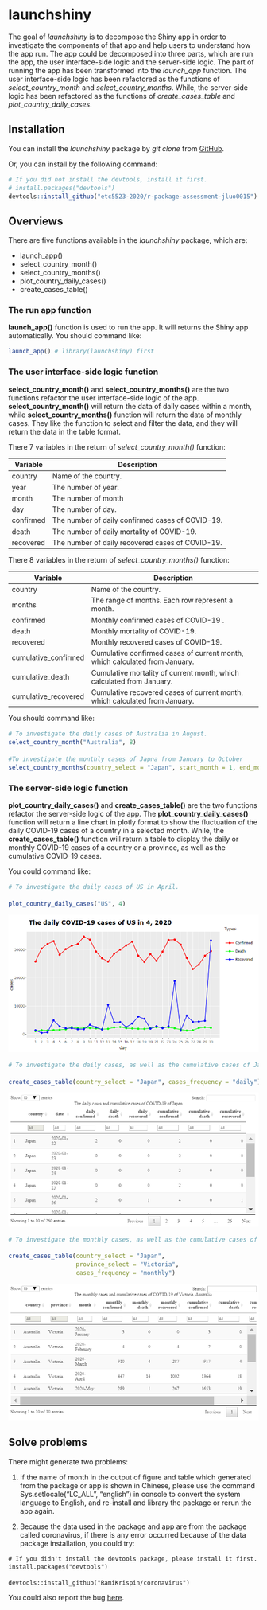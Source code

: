 
# launchshiny
<!-- badges: start -->
<!-- badges: end -->

The goal of _launchshiny_ is to decompose the Shiny app in order to investigate the components of that app and help users to understand how the app run. The app could be decomposed into three parts, which are run the app, the user interface-side logic and the server-side logic. The part of running the app has been transformed into the *launch_app* function. The user interface-side logic has been refactored as the functions of *select_country_month* and *select_country_months*. While, the server-side logic has been refactored as the functions of *create_cases_table* and *plot_country_daily_cases*.

## Installation

You can install the _launchshiny_ package by _git clone_ from [GitHub]().

Or, you can install by the following command:

``` r
# If you did not install the devtools, install it first.
# install.packages("devtools")
devtools::install_github("etc5523-2020/r-package-assessment-jluo0015")
```
## Overviews

There are five functions available in the _launchshiny_ package, which are:

- launch_app()
- select_country_month()
- select_country_months()
- plot_country_daily_cases()
- create_cases_table()

### The run app function

**launch_app()** function is used to run the app. It will returns the Shiny app automatically. You should command like:

```r
launch_app() # library(launchshiny) first
```

### The user interface-side logic function

**select_country_month()** and **select_country_months()** are the two functions refactor the user interface-side logic of the app. **select_country_month()** will return the data of daily cases within a month, while **select_country_months()** function will return the data of monthly cases. They like the function to select and filter the data, and they will return the data in the table format.

There 7 variables in the return of _select_country_month()_ function:

|Variable     |Description                                     |
|-------------|------------------------------------------------|
|country      |Name of the country.                            |
|year         |The number of year.                             |
|month        |The number of month                             |
|day          |The number of day.                              |
|confirmed    |The number of daily confirmed cases of COVID-19.|
|death        |The number of daily mortality of COVID-19.      |
|recovered    |The number of daily recovered cases of COVID-19.|


There 8 variables in the return of _select_country_months()_ function:

|Variable            |Description                                                                |
|--------------------|---------------------------------------------------------------------------|
|country             |Name of the country.                                                       |
|months              |The range of months. Each row represent a month.                           |
|confirmed           |Monthly confirmed cases of COVID-19 .                                      |
|death               |Monthly mortality of COVID-19.                                             |
|recovered           |Monthly recovered cases of COVID-19.                                       |
|cumulative_confirmed|Cumulative confirmed cases of current month, which calculated from January.|
|cumulative_death    |Cumulative mortality of current month, which calculated from January.      |
|cumulative_recovered|Cumulative recovered cases of current month, which calculated from January.|

You should command like:

```r
# To investigate the daily cases of Australia in August.
select_country_month("Australia", 8)

#To investigate the monthly cases of Japna from January to October
select_country_months(country_select = "Japan", start_month = 1, end_month = 10)
```

### The server-side logic function

**plot_country_daily_cases()** and **create_cases_table()** are the two functions refactor the server-side logic of the app. The **plot_country_daily_cases()** function will return a line chart in plotly format to show the fluctuation of the daily COVID-19 cases of a country in a selected month. While, the **create_cases_table()** function will return a table to display the daily or monthly COVID-19 cases of a country or a province, as well as the cumulative COVID-19 cases. 

You could command like:

```r
# To investigate the daily cases of US in April.

plot_country_daily_cases("US", 4)

```
![Daily Plot of US in April](/man/figures/plot.png)


```r
# To investigate the daily cases, as well as the cumulative cases of Japan.

create_cases_table(country_select = "Japan", cases_frequency = "daily")
```

![Daily Table of Japan](/man/figures/daily_table.png)


```r
# To investigate the monthly cases, as well as the cumulative cases of Victoria, Australia.

create_cases_table(country_select = "Japan", 
                   province_select = "Victoria", 
                   cases_frequency = "monthly")
```

![Monthly Table of Victoria Australia](/man/figures/monthly_table.png)



## Solve problems

There might generate two problems:

1. If the name of month in the output of figure and table which generated from the package or app is shown in Chinese, please use the command Sys.setlocale(“LC_ALL”, “english”) in console to convert the system language to English, and re-install and library the package or rerun the app again.

2. Because the data used in the package and app are from the package called coronavirus, if there is any error occurred because of the data package installation, you could try:

```
# If you didn't install the devtools package, please install it first.
install.packages("devtools") 

devtools::install_github("RamiKrispin/coronavirus")
```

You could also report the bug [here](https://github.com/etc5523-2020/r-package-assessment-jluo0015/issues).
